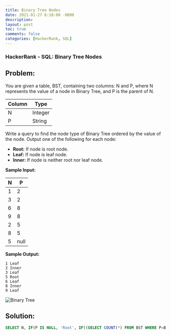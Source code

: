 ```yaml
---
title: Binary Tree Nodes
date: 2021-01-27 6:10:00 -0000
description: 
layout: post
toc: true
comments: false
categories: [HackerRank, SQL]
---
```


### HackerRank - SQL: Binary Tree Nodes

## Problem:

You are given a table, BST, containing two columns: N and P, where N represents the value of a node in Binary Tree, and P is the parent of N.

| Column | Type |
| ----------- | ----------- |
| N | Integer |
| P | String |


Write a query to find the node type of Binary Tree ordered by the value of the node. Output one of the following for each node:

* **Root:** If node is root node.
* **Leaf:** If node is leaf node.
* **Inner:** If node is neither root nor leaf node.

**Sample Input:**

| N | P |
| ----------- | ----------- |
| 1 | 2 |
| 3 | 2 |
| 6 | 8 |
| 9 | 8 |
| 2 | 5 |
| 8 | 5 |
| 5 | null |

**Sample Output:**

```
1 Leaf
2 Inner
3 Leaf
5 Root
6 Leaf
8 Inner
9 Leaf
```

![Binary Tree](https://raw.githubusercontent.com/andrewryanx/andrewryanx.github.io/main/assets/1443773633-f9e6fd314e-simply_sql_bst.png)

## Solution:

```sql
SELECT N, IF(P IS NULL, 'Root', IF((SELECT COUNT(*) FROM BST WHERE P=B.N)>0, 'Inner', 'Leaf')) FROM BST AS B ORDER BY N;
```
